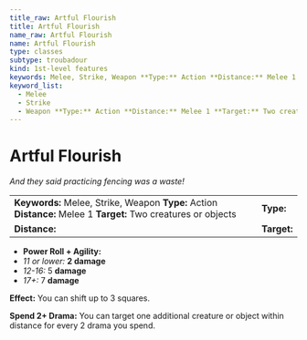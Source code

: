 ```yaml
---
title_raw: Artful Flourish
title: Artful Flourish
name_raw: Artful Flourish
name: Artful Flourish
type: classes
subtype: troubadour
kind: 1st-level features
keywords: Melee, Strike, Weapon **Type:** Action **Distance:** Melee 1 **Target:** Two creatures or objects
keyword_list:
  - Melee
  - Strike
  - Weapon **Type:** Action **Distance:** Melee 1 **Target:** Two creatures or objects
---
```


# Artful Flourish

*And they said practicing fencing was a waste!*

|                                                                                                                 |             |
| :-------------------------------------------------------------------------------------------------------------- | :---------- |
| **Keywords:** Melee, Strike, Weapon **Type:** Action **Distance:** Melee 1 **Target:** Two creatures or objects | **Type:**   |
| **Distance:**                                                                                                   | **Target:** |

- **Power Roll + Agility:**
- *11 or lower:* **2 damage**
- *12-16:* 5 **damage**
- *17+:* 7 **damage**

**Effect:** You can shift up to 3 squares.

**Spend 2+ Drama:** You can target one additional creature or object within distance for every 2 drama you spend.
